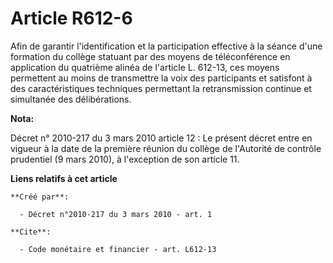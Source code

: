 # Article R612-6

Afin de garantir l'identification et la participation effective à la séance d'une formation du collège statuant par des
moyens de téléconférence en application du quatrième alinéa de l'article L. 612-13, ces moyens permettent au moins de
transmettre la voix des participants et satisfont à des caractéristiques techniques permettant la retransmission continue et
simultanée des délibérations.

**Nota:**

Décret n° 2010-217 du 3 mars 2010 article 12 : Le présent décret entre en vigueur à la date de la première réunion du collège
de l'Autorité de contrôle prudentiel (9 mars 2010), à l'exception de son article 11.

**Liens relatifs à cet article**

	**Créé par**:

	  - Décret n°2010-217 du 3 mars 2010 - art. 1

	**Cite**:

	  - Code monétaire et financier - art. L612-13
